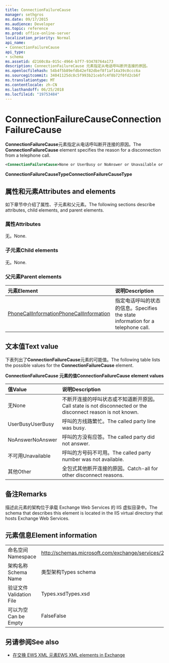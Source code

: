 ```yaml
---
title: ConnectionFailureCause
manager: sethgros
ms.date: 09/17/2015
ms.audience: Developer
ms.topic: reference
ms.prod: office-online-server
localization_priority: Normal
api_name:
- ConnectionFailureCause
api_type:
- schema
ms.assetid: d2160c8a-015c-4964-b7f7-93478764a173
description: ConnectionFailureCause 元素指定从电话呼叫断开连接的原因。
ms.openlocfilehash: 54b4f5b89efdb42ef82dbef8f1af14a39c0ccc6a
ms.sourcegitcommit: 34041125dc8c5f993b21cebfc4f8b72f0fd2cb6f
ms.translationtype: MT
ms.contentlocale: zh-CN
ms.lasthandoff: 06/25/2018
ms.locfileid: "19753484"
---
```

# <a name="connectionfailurecause"></a><span data-ttu-id="98622-103">ConnectionFailureCause</span><span class="sxs-lookup"><span data-stu-id="98622-103">ConnectionFailureCause</span></span>

<span data-ttu-id="98622-104">**ConnectionFailureCause**元素指定从电话呼叫断开连接的原因。</span><span class="sxs-lookup"><span data-stu-id="98622-104">The **ConnectionFailureCause** element specifies the reason for a disconnection from a telephone call.</span></span> 
  
```xml
<ConnectionFailureCause>None or UserBusy or NoAnswer or Unavailable or Other</ConnectionFailureCause>
```

 <span data-ttu-id="98622-105">**ConnectionFailureCauseType**</span><span class="sxs-lookup"><span data-stu-id="98622-105">**ConnectionFailureCauseType**</span></span>
## <a name="attributes-and-elements"></a><span data-ttu-id="98622-106">属性和元素</span><span class="sxs-lookup"><span data-stu-id="98622-106">Attributes and elements</span></span>

<span data-ttu-id="98622-107">如下章节中介绍了属性、子元素和父元素。</span><span class="sxs-lookup"><span data-stu-id="98622-107">The following sections describe attributes, child elements, and parent elements.</span></span>
  
### <a name="attributes"></a><span data-ttu-id="98622-108">属性</span><span class="sxs-lookup"><span data-stu-id="98622-108">Attributes</span></span>

<span data-ttu-id="98622-109">无。</span><span class="sxs-lookup"><span data-stu-id="98622-109">None.</span></span>
  
### <a name="child-elements"></a><span data-ttu-id="98622-110">子元素</span><span class="sxs-lookup"><span data-stu-id="98622-110">Child elements</span></span>

<span data-ttu-id="98622-111">无。</span><span class="sxs-lookup"><span data-stu-id="98622-111">None.</span></span>
  
### <a name="parent-elements"></a><span data-ttu-id="98622-112">父元素</span><span class="sxs-lookup"><span data-stu-id="98622-112">Parent elements</span></span>

|<span data-ttu-id="98622-113">**元素**</span><span class="sxs-lookup"><span data-stu-id="98622-113">**Element**</span></span>|<span data-ttu-id="98622-114">**说明**</span><span class="sxs-lookup"><span data-stu-id="98622-114">**Description**</span></span>|
|:-----|:-----|
|[<span data-ttu-id="98622-115">PhoneCallInformation</span><span class="sxs-lookup"><span data-stu-id="98622-115">PhoneCallInformation</span></span>](phonecallinformation.md) <br/> |<span data-ttu-id="98622-116">指定电话呼叫的状态的信息。</span><span class="sxs-lookup"><span data-stu-id="98622-116">Specifies the state information for a telephone call.</span></span>  <br/> |
   
## <a name="text-value"></a><span data-ttu-id="98622-117">文本值</span><span class="sxs-lookup"><span data-stu-id="98622-117">Text value</span></span>

<span data-ttu-id="98622-118">下表列出了**ConnectionFailureCause**元素的可能值。</span><span class="sxs-lookup"><span data-stu-id="98622-118">The following table lists the possible values for the **ConnectionFailureCause** element.</span></span> 
  
<span data-ttu-id="98622-119">**ConnectionFailureCause 元素的值**</span><span class="sxs-lookup"><span data-stu-id="98622-119">**ConnectionFailureCause element values**</span></span>

|<span data-ttu-id="98622-120">**值**</span><span class="sxs-lookup"><span data-stu-id="98622-120">**Value**</span></span>|<span data-ttu-id="98622-121">**说明**</span><span class="sxs-lookup"><span data-stu-id="98622-121">**Description**</span></span>|
|:-----|:-----|
|<span data-ttu-id="98622-122">无</span><span class="sxs-lookup"><span data-stu-id="98622-122">None</span></span>  <br/> |<span data-ttu-id="98622-123">不断开连接的呼叫状态或不知道断开原因。</span><span class="sxs-lookup"><span data-stu-id="98622-123">Call state is not disconnected or the disconnect reason is not known.</span></span>  <br/> |
|<span data-ttu-id="98622-124">UserBusy</span><span class="sxs-lookup"><span data-stu-id="98622-124">UserBusy</span></span>  <br/> |<span data-ttu-id="98622-125">呼叫的方线路繁忙。</span><span class="sxs-lookup"><span data-stu-id="98622-125">The called party line was busy.</span></span>  <br/> |
|<span data-ttu-id="98622-126">NoAnswer</span><span class="sxs-lookup"><span data-stu-id="98622-126">NoAnswer</span></span>  <br/> |<span data-ttu-id="98622-127">呼叫的方没有应答。</span><span class="sxs-lookup"><span data-stu-id="98622-127">The called party did not answer.</span></span>  <br/> |
|<span data-ttu-id="98622-128">不可用</span><span class="sxs-lookup"><span data-stu-id="98622-128">Unavailable</span></span>  <br/> |<span data-ttu-id="98622-129">呼叫的方号码不可用。</span><span class="sxs-lookup"><span data-stu-id="98622-129">The called party number was not available.</span></span>  <br/> |
|<span data-ttu-id="98622-130">其他</span><span class="sxs-lookup"><span data-stu-id="98622-130">Other</span></span>  <br/> |<span data-ttu-id="98622-131">全包式其他断开连接的原因。</span><span class="sxs-lookup"><span data-stu-id="98622-131">Catch-all for other disconnect reasons.</span></span>  <br/> |
   
## <a name="remarks"></a><span data-ttu-id="98622-132">备注</span><span class="sxs-lookup"><span data-stu-id="98622-132">Remarks</span></span>

<span data-ttu-id="98622-133">描述此元素的架构位于承载 Exchange Web Services 的 IIS 虚拟目录中。</span><span class="sxs-lookup"><span data-stu-id="98622-133">The schema that describes this element is located in the IIS virtual directory that hosts Exchange Web Services.</span></span>
  
## <a name="element-information"></a><span data-ttu-id="98622-134">元素信息</span><span class="sxs-lookup"><span data-stu-id="98622-134">Element information</span></span>

|||
|:-----|:-----|
|<span data-ttu-id="98622-135">命名空间</span><span class="sxs-lookup"><span data-stu-id="98622-135">Namespace</span></span>  <br/> |http://schemas.microsoft.com/exchange/services/2006/types  <br/> |
|<span data-ttu-id="98622-136">架构名称</span><span class="sxs-lookup"><span data-stu-id="98622-136">Schema Name</span></span>  <br/> |<span data-ttu-id="98622-137">类型架构</span><span class="sxs-lookup"><span data-stu-id="98622-137">Types schema</span></span>  <br/> |
|<span data-ttu-id="98622-138">验证文件</span><span class="sxs-lookup"><span data-stu-id="98622-138">Validation File</span></span>  <br/> |<span data-ttu-id="98622-139">Types.xsd</span><span class="sxs-lookup"><span data-stu-id="98622-139">Types.xsd</span></span>  <br/> |
|<span data-ttu-id="98622-140">可以为空</span><span class="sxs-lookup"><span data-stu-id="98622-140">Can be Empty</span></span>  <br/> |<span data-ttu-id="98622-141">False</span><span class="sxs-lookup"><span data-stu-id="98622-141">False</span></span>  <br/> |
   
## <a name="see-also"></a><span data-ttu-id="98622-142">另请参阅</span><span class="sxs-lookup"><span data-stu-id="98622-142">See also</span></span>



- [<span data-ttu-id="98622-143">在交换 EWS XML 元素</span><span class="sxs-lookup"><span data-stu-id="98622-143">EWS XML elements in Exchange</span></span>](ews-xml-elements-in-exchange.md)

